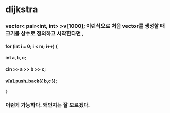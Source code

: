 # dijkstra
### vector< pair<int, int> >v[1000]; 이런식으로 처음 vector를 생성할 때 크기를 상수로 정의하고 시작한다면 ,
#### for (int i = 0; i < m; i++) {
####		int a, b, c;
####		cin >> a >> b >> c;
####	v[a].push_back({ b,c });
	}
### 이런게 가능하다. 왜인지는 잘 모르겠다.
